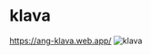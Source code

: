 # klava
https://ang-klava.web.app/
![klava](https://image.prntscr.com/image/ZeGQAv_fQumEKiSWdrCdew.png)
